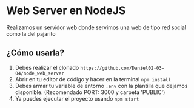 # Web Server en NodeJS

Realizamos un servidor web donde servimos una web de tipo red social como la del pajarito

## ¿Cómo usarla?

1. Debes realizar el clonado `https://github.com/Daniel02-03-04/node_web_server`
2. Abrir en tu editor de código y hacer en la terminal `npm install`
3. Debes armar tu variable de entorno `.env` con la plantilla que dejamos disponible. (Recomendado PORT: 3000 y carpeta 'PUBLIC')
4. Ya puedes ejecutar el proyecto usando `npm start`